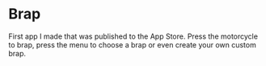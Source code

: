 # Brap

First app I made that was published to the App Store. Press the motorcycle to brap, 
press the menu to choose a brap or even create your own custom brap.
